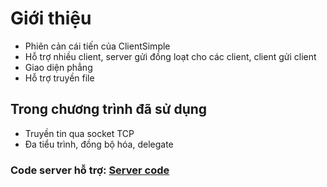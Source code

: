 # Giới thiệu
* Phiên cản cái tiến của ClientSimple
* Hỗ trợ nhiều client, server gửi đồng loạt cho các client, client gửi client
* Giao diện phẳng
* Hỗ trợ truyền file 
## Trong chương trình đã sử dụng
* Truyền tin qua socket TCP
* Đa tiểu trình, đồng bộ hóa, delegate
### Code server hỗ trợ: [Server code](https://github.com/huynhchinh307/ServerPlus "Server code")
